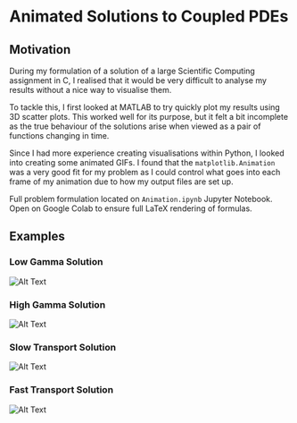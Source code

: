 # Animated Solutions to Coupled PDEs

## Motivation

During my formulation of a solution of a large Scientific Computing assignment in C, I realised that it would be very difficult to analyse my results without a nice way to visualise them. 

To tackle this, I first looked at MATLAB to try quickly plot my results using 3D scatter plots. This worked well for its purpose, but it felt a bit incomplete as the true behaviour of the solutions arise when viewed as a pair of functions changing in time. 

Since I had more experience creating visualisations within Python, I looked into creating some animated GIFs. I found that the `matplotlib.Animation` was a very good fit for my problem as I could control what goes into each frame of my animation due to how my output files are set up.

Full problem formulation located on `Animation.ipynb` Jupyter Notebook. Open on Google Colab to ensure full LaTeX rendering of formulas.

## Examples

### Low Gamma Solution
![Alt Text](https://github.com/Timo-Asif/Animated-PDEs/blob/main/Examples/Low%20Gamma.gif?raw=true)

### High Gamma Solution
![Alt Text](https://github.com/Timo-Asif/Animated-PDEs/blob/main/Examples/High%20Gamma.gif?raw=true)

### Slow Transport Solution
![Alt Text](https://github.com/Timo-Asif/Animated-PDEs/blob/main/Examples/Slow%20Transport.gif?raw=true)

### Fast Transport Solution
![Alt Text](https://github.com/Timo-Asif/Animated-PDEs/blob/main/Examples/Fast%20Transport.gif?raw=true)

